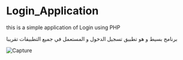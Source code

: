 # Login_Application
this is a simple application of Login using PHP 

برنامج بسيط و هو تطبيق تسجيل الدخول و المستعمل في جميع التطبيقات تقريبا


![Capture](https://user-images.githubusercontent.com/29558298/54464960-2c381a80-4779-11e9-8494-53fdc5c9a220.JPG)
